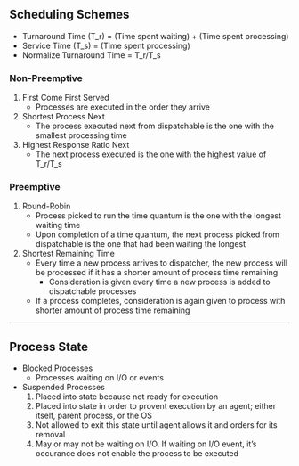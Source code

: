 ## Scheduling Schemes
- Turnaround Time (T_r) = (Time spent waiting) + (Time spent processing)
- Service Time (T_s) = (Time spent processing)
- Normalize Turnaround Time = T_r/T_s

### Non-Preemptive
1. First Come First Served
    - Processes are executed in the order they arrive
2. Shortest Process Next
    - The process executed next from dispatchable is the one with the smallest processing time
3. Highest Response Ratio Next
    - The next process executed is the one with the highest value of T_r/T_s


### Preemptive
1. Round-Robin
    - Process picked to run the time quantum is the one with the longest waiting time
    - Upon completion of a time quantum, the next process picked from dispatchable is the one that had been waiting the longest
2. Shortest Remaining Time
    - Every time a new process arrives to dispatcher, the new process will be processed if it has a shorter amount of process time remaining
        - Consideration is given every time a new process is added to dispatchable processes
    - If a process completes, consideration is again given to process with shorter amount of process time remaining

----------------------------------
## Process State
- Blocked Processes
    - Processes waiting on I/O or events
- Suspended Processes
    1. Placed into state because not ready for execution 
    2. Placed into state in order to provent execution by an agent; either itself, parent process, or the OS
    3. Not allowed to exit this state until agent allows it and orders for its removal
    4. May or may not be waiting on I/O. If waiting on I/O event, it’s occurance does not enable the process to be executed

